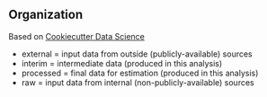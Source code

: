 
## Organization

Based on [Cookiecutter Data Science](https://drivendata.github.io/cookiecutter-data-science/#directory-structure)

- external = input data from outside (publicly-available) sources
- interim = intermediate data (produced in this analysis)
- processed = final data for estimation (produced in this analysis)
- raw = input data from internal (non-publicly-available) sources

